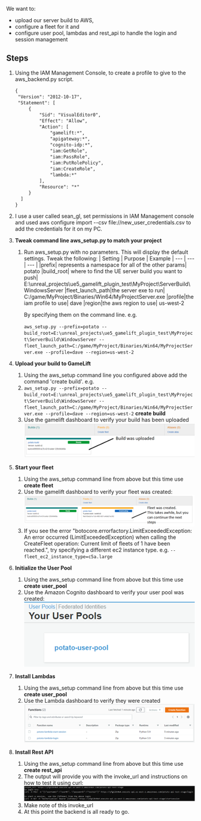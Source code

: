 We want to:
* upload our server build to AWS, 
* configure a fleet for it and 
* configure user pool, lambdas and rest_api to handle the login and session management

## Steps
1. Using the IAM Management Console, to create a profile to give to the aws_backend.py script.  
   ```
   {
    "Version": "2012-10-17",
    "Statement": [
        {
            "Sid": "VisualEditor0",
            "Effect": "Allow",
            "Action": [
                "gamelift:*",
                "apigateway:*",
                "cognito-idp:*",
                "iam:GetRole",
                "iam:PassRole",
                "iam:PutRolePolicy",
                "iam:CreateRole",
                "lambda:*"
            ],
            "Resource": "*"
        }
     ]
   }
   ```
3. I use a user called sean_gl, set permissions in IAM Management console and used aws configure import --csv file://new_user_credentials.csv to add the credentials for it on my PC.

2. **Tweak command line aws_setup.py to match your project**
   1. Run aws_setup.py with no parameters.  This will display the default settings.  Tweak the following:
      | Setting | Purpose | Example
      | --- | --- | --- |
      |prefix| represents a namespace for all of the other params| potato
      |build_root| where to find the UE server build you want to push| E:\unreal_projects\ue5_gamelift_plugin_test\MyProject\ServerBuild\WindowsServer
      |fleet_launch_path|the server exe to run| C:/game/MyProject/Binaries/Win64/MyProjectServer.exe
      |profile|the iam profile to use| dave
      |region|the aws region to use| us-west-2
      
      By specifying them on the command line.  e.g.
      
      ```aws_setup.py --prefix=potato --build_root=E:\unreal_projects\ue5_gamelift_plugin_test\MyProject\ServerBuild\WindowsServer -- fleet_launch_path=C:/game/MyProject/Binaries/Win64/MyProjectServer.exe --profile=dave --region=us-west-2```

3. **Upload your build to GameLift**
   1. Using the aws_setup command line you configured above add the command 'create build'.  e.g.
   2. ```aws_setup.py --prefix=potato --build_root=E:\unreal_projects\ue5_gamelift_plugin_test\MyProject\ServerBuild\WindowsServer -- fleet_launch_path=C:/game/MyProject/Binaries/Win64/MyProjectServer.exe --profile=dave --region=us-west-2``` **create build**
   3. Use the gamelift dashboard to verify your build has been uploaded
      ![build uploaded](../images/build_uploaded.png)

4. **Start your fleet**
   1. Using the aws_setup command line from above but this time use **create fleet**
   2. Use the gamelift dashboard to verify your fleet was created:
      ![fleet created](../images/fleet_created.png)
   3. If you see the error "botocore.errorfactory.LimitExceededException: An error occurred (LimitExceededException) when calling the CreateFleet operation: Current limit of fleets of 1 have been reached.", try specifying a different ec2 instance type. e.g.
      ```--fleet_ec2_instance_type=c5a.large```

5. **Initialize the User Pool**
   1. Using the aws_setup command line from above but this time use **create user_pool**
   2. Use the Amazon Cognito dashboard to verify your user pool was created:
     ![user pool created](../images/user_pool_created.png)
     
6. **Install Lambdas**
   1. Using the aws_setup command line from above but this time use **create user_pool**
   2. Use the Lambda dashboard to verify they were created
      ![lambdas created](../images/lambdas_created.png)
   
7. **Install Rest API**
   1. Using the aws_setup command line from above but this time use **create rest_api**
   2. The output will provide you with the invoke_url and instructions on how to test it using curl:
      ![curl_to_test_rest](../images/curl_to_test_rest.png)
   3. Make note of this invoke_url
   4. At this point the backend is all ready to go.
